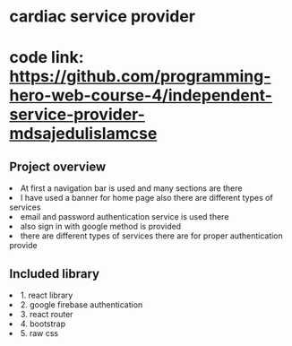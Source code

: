 # cardiac service provider

# code link: https://github.com/programming-hero-web-course-4/independent-service-provider-mdsajedulislamcse
<h2>Project overview</h2>
<li>At first a navigation bar is used and many sections are there</li>
<li>I have used a banner for home page also there are different types of services</li>
<li>email and password authentication service is used there</li>
<li>also sign in with google method is provided</li>
<li>there are different types of services there are for proper authentication provide</li>

<h2>Included library</h2>
<li>1. react library</li>
<li>2. google firebase authentication</li>
<li>3. react router</li>
<li>4. bootstrap</li>
<li>5. raw css</li>